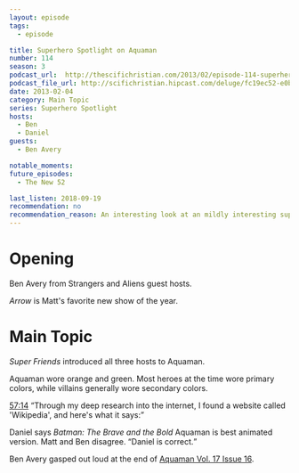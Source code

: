 ```yaml
---
layout: episode
tags:
  - episode

title: Superhero Spotlight on Aquaman
number: 114
season: 3
podcast_url:  http://thescifichristian.com/2013/02/episode-114-superhero-spotlight-on-aquaman/
podcast_file_url: http://scifichristian.hipcast.com/deluge/fc19ec52-e0b4-2162-41c0-267846883114.mp3
date: 2013-02-04
category: Main Topic
series: Superhero Spotlight
hosts:
  - Ben
  - Daniel
guests:
  - Ben Avery

notable_moments:
future_episodes:
  - The New 52

last_listen: 2018-09-19
recommendation: no
recommendation_reason: An interesting look at an mildly interesting superhero, but very long.
---
```

# Opening
Ben Avery from Strangers and Aliens guest hosts. 

<i class="work-title">Arrow</i> is Matt's favorite new show of the year.



# Main Topic
<i class="work-title">Super Friends</i> introduced all three hosts to Aquaman.

Aquaman wore orange and green. Most heroes at the time wore primary colors, while villains generally wore secondary colors.

<div class="quote">
  <a class="timestamp tag is-medium is-rounded is-primary" href="http://scifichristian.hipcast.com/deluge/fc19ec52-e0b4-2162-41c0-267846883114.mp3#t=00:57:14">57:14</a>
  <q class="matt">Through my deep research into the internet, I found a website called 'Wikipedia', and here's what it says:</q>
</div>

Daniel says <i class="work-title">Batman: The Brave and the Bold</i> Aquaman is best animated version. Matt and Ben disagree. <q class="archivist inline">Daniel is correct.</q>

Ben Avery gasped out loud at the end of <a href=" http://dc.wikia.com/wiki/Aquaman_Vol_7_16">Aquaman Vol. 17 Issue 16</a>.